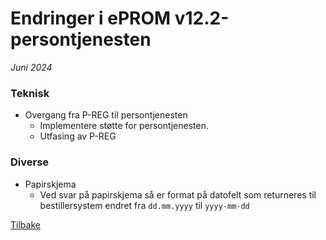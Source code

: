 # Endringer i ePROM v12.2-persontjenesten
*Juni 2024*

### Teknisk
- Overgang fra P-REG til persontjenesten
  - Implementere støtte for persontjenesten.
  - Utfasing av P-REG
### Diverse
- Papirskjema
  - Ved svar på papirskjema så er format på datofelt som returneres til bestillersystem endret fra `dd.mm.yyyy` til `yyyy-mm-dd`
    
[Tilbake](./Releaselist)

